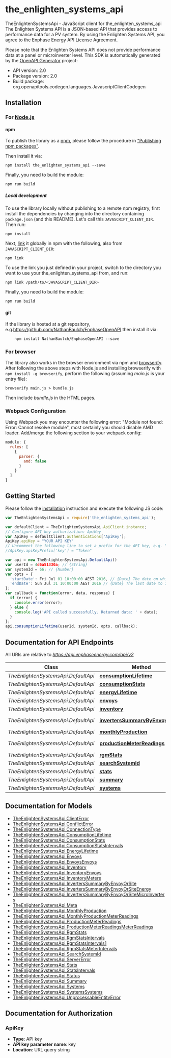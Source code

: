 # the_enlighten_systems_api

TheEnlightenSystemsApi - JavaScript client for the_enlighten_systems_api
The Enlighten Systems API is a JSON-based API that provides access to performance data for a PV system. By using the Enlighten Systems API, you agree to the Enphase Energy API License Agreement.

Please note that the Enlighten Systems API does not provide performance data at a panel or microinverter level.
This SDK is automatically generated by the [OpenAPI Generator](https://openapi-generator.tech) project:

- API version: 2.0
- Package version: 2.0
- Build package: org.openapitools.codegen.languages.JavascriptClientCodegen

## Installation

### For [Node.js](https://nodejs.org/)

#### npm

To publish the library as a [npm](https://www.npmjs.com/), please follow the procedure in ["Publishing npm packages"](https://docs.npmjs.com/getting-started/publishing-npm-packages).

Then install it via:

```shell
npm install the_enlighten_systems_api --save
```

Finally, you need to build the module:

```shell
npm run build
```

##### Local development

To use the library locally without publishing to a remote npm registry, first install the dependencies by changing into the directory containing `package.json` (and this README). Let's call this `JAVASCRIPT_CLIENT_DIR`. Then run:

```shell
npm install
```

Next, [link](https://docs.npmjs.com/cli/link) it globally in npm with the following, also from `JAVASCRIPT_CLIENT_DIR`:

```shell
npm link
```

To use the link you just defined in your project, switch to the directory you want to use your the_enlighten_systems_api from, and run:

```shell
npm link /path/to/<JAVASCRIPT_CLIENT_DIR>
```

Finally, you need to build the module:

```shell
npm run build
```

#### git

If the library is hosted at a git repository, e.g.https://github.com/NathanBaulch/EnphaseOpenAPI
then install it via:

```shell
    npm install NathanBaulch/EnphaseOpenAPI --save
```

### For browser

The library also works in the browser environment via npm and [browserify](http://browserify.org/). After following
the above steps with Node.js and installing browserify with `npm install -g browserify`,
perform the following (assuming *main.js* is your entry file):

```shell
browserify main.js > bundle.js
```

Then include *bundle.js* in the HTML pages.

### Webpack Configuration

Using Webpack you may encounter the following error: "Module not found: Error:
Cannot resolve module", most certainly you should disable AMD loader. Add/merge
the following section to your webpack config:

```javascript
module: {
  rules: [
    {
      parser: {
        amd: false
      }
    }
  ]
}
```

## Getting Started

Please follow the [installation](#installation) instruction and execute the following JS code:

```javascript
var TheEnlightenSystemsApi = require('the_enlighten_systems_api');

var defaultClient = TheEnlightenSystemsApi.ApiClient.instance;
// Configure API key authorization: ApiKey
var ApiKey = defaultClient.authentications['ApiKey'];
ApiKey.apiKey = "YOUR API KEY"
// Uncomment the following line to set a prefix for the API key, e.g. "Token" (defaults to null)
//ApiKey.apiKeyPrefix['key'] = "Token"

var api = new TheEnlightenSystemsApi.DefaultApi()
var userId = 4d6a51330a; // {String} 
var systemId = 66; // {Number} 
var opts = {
  'startDate': Fri Jul 01 10:00:00 AEST 2016, // {Date} The date on which to start the time series. Defaults to the system's operational date.
  'endDate': Sun Jul 31 10:00:00 AEST 2016 // {Date} The last date to include in the time series. Defaults to yesterday or the last day the system reported, whichever is earlier.
};
var callback = function(error, data, response) {
  if (error) {
    console.error(error);
  } else {
    console.log('API called successfully. Returned data: ' + data);
  }
};
api.consumptionLifetime(userId, systemId, opts, callback);

```

## Documentation for API Endpoints

All URIs are relative to *https://api.enphaseenergy.com/api/v2*

Class | Method | HTTP request | Description
------------ | ------------- | ------------- | -------------
*TheEnlightenSystemsApi.DefaultApi* | [**consumptionLifetime**](docs/DefaultApi.md#consumptionLifetime) | **GET** /systems/{system_id}/consumption_lifetime | 
*TheEnlightenSystemsApi.DefaultApi* | [**consumptionStats**](docs/DefaultApi.md#consumptionStats) | **GET** /systems/{system_id}/consumption_stats | 
*TheEnlightenSystemsApi.DefaultApi* | [**energyLifetime**](docs/DefaultApi.md#energyLifetime) | **GET** /systems/{system_id}/energy_lifetime | 
*TheEnlightenSystemsApi.DefaultApi* | [**envoys**](docs/DefaultApi.md#envoys) | **GET** /systems/{system_id}/envoys | 
*TheEnlightenSystemsApi.DefaultApi* | [**inventory**](docs/DefaultApi.md#inventory) | **GET** /systems/{system_id}/inventory | 
*TheEnlightenSystemsApi.DefaultApi* | [**invertersSummaryByEnvoyOrSite**](docs/DefaultApi.md#invertersSummaryByEnvoyOrSite) | **GET** /systems/inverters_summary_by_envoy_or_site | 
*TheEnlightenSystemsApi.DefaultApi* | [**monthlyProduction**](docs/DefaultApi.md#monthlyProduction) | **GET** /systems/{system_id}/monthly_production | 
*TheEnlightenSystemsApi.DefaultApi* | [**productionMeterReadings**](docs/DefaultApi.md#productionMeterReadings) | **GET** /systems/{system_id}/production_meter_readings | 
*TheEnlightenSystemsApi.DefaultApi* | [**rgmStats**](docs/DefaultApi.md#rgmStats) | **GET** /systems/{system_id}/rgm_stats | 
*TheEnlightenSystemsApi.DefaultApi* | [**searchSystemId**](docs/DefaultApi.md#searchSystemId) | **GET** /systems/search_system_id | 
*TheEnlightenSystemsApi.DefaultApi* | [**stats**](docs/DefaultApi.md#stats) | **GET** /systems/{system_id}/stats | 
*TheEnlightenSystemsApi.DefaultApi* | [**summary**](docs/DefaultApi.md#summary) | **GET** /systems/{system_id}/summary | 
*TheEnlightenSystemsApi.DefaultApi* | [**systems**](docs/DefaultApi.md#systems) | **GET** /systems | 


## Documentation for Models

 - [TheEnlightenSystemsApi.ClientError](docs/ClientError.md)
 - [TheEnlightenSystemsApi.ConflictError](docs/ConflictError.md)
 - [TheEnlightenSystemsApi.ConnectionType](docs/ConnectionType.md)
 - [TheEnlightenSystemsApi.ConsumptionLifetime](docs/ConsumptionLifetime.md)
 - [TheEnlightenSystemsApi.ConsumptionStats](docs/ConsumptionStats.md)
 - [TheEnlightenSystemsApi.ConsumptionStatsIntervals](docs/ConsumptionStatsIntervals.md)
 - [TheEnlightenSystemsApi.EnergyLifetime](docs/EnergyLifetime.md)
 - [TheEnlightenSystemsApi.Envoys](docs/Envoys.md)
 - [TheEnlightenSystemsApi.EnvoysEnvoys](docs/EnvoysEnvoys.md)
 - [TheEnlightenSystemsApi.Inventory](docs/Inventory.md)
 - [TheEnlightenSystemsApi.InventoryEnvoys](docs/InventoryEnvoys.md)
 - [TheEnlightenSystemsApi.InventoryMeters](docs/InventoryMeters.md)
 - [TheEnlightenSystemsApi.InvertersSummaryByEnvoyOrSite](docs/InvertersSummaryByEnvoyOrSite.md)
 - [TheEnlightenSystemsApi.InvertersSummaryByEnvoyOrSiteEnergy](docs/InvertersSummaryByEnvoyOrSiteEnergy.md)
 - [TheEnlightenSystemsApi.InvertersSummaryByEnvoyOrSiteMicroInverters](docs/InvertersSummaryByEnvoyOrSiteMicroInverters.md)
 - [TheEnlightenSystemsApi.Meta](docs/Meta.md)
 - [TheEnlightenSystemsApi.MonthlyProduction](docs/MonthlyProduction.md)
 - [TheEnlightenSystemsApi.MonthlyProductionMeterReadings](docs/MonthlyProductionMeterReadings.md)
 - [TheEnlightenSystemsApi.ProductionMeterReadings](docs/ProductionMeterReadings.md)
 - [TheEnlightenSystemsApi.ProductionMeterReadingsMeterReadings](docs/ProductionMeterReadingsMeterReadings.md)
 - [TheEnlightenSystemsApi.RgmStats](docs/RgmStats.md)
 - [TheEnlightenSystemsApi.RgmStatsIntervals](docs/RgmStatsIntervals.md)
 - [TheEnlightenSystemsApi.RgmStatsIntervals1](docs/RgmStatsIntervals1.md)
 - [TheEnlightenSystemsApi.RgmStatsMeterIntervals](docs/RgmStatsMeterIntervals.md)
 - [TheEnlightenSystemsApi.SearchSystemId](docs/SearchSystemId.md)
 - [TheEnlightenSystemsApi.ServerError](docs/ServerError.md)
 - [TheEnlightenSystemsApi.Stats](docs/Stats.md)
 - [TheEnlightenSystemsApi.StatsIntervals](docs/StatsIntervals.md)
 - [TheEnlightenSystemsApi.Status](docs/Status.md)
 - [TheEnlightenSystemsApi.Summary](docs/Summary.md)
 - [TheEnlightenSystemsApi.Systems](docs/Systems.md)
 - [TheEnlightenSystemsApi.SystemsSystems](docs/SystemsSystems.md)
 - [TheEnlightenSystemsApi.UnprocessableEntityError](docs/UnprocessableEntityError.md)


## Documentation for Authorization



### ApiKey


- **Type**: API key
- **API key parameter name**: key
- **Location**: URL query string

